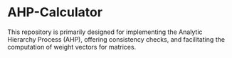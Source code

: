 # AHP-Calculator


This repository is primarily designed for implementing the Analytic Hierarchy Process (AHP), offering consistency checks, and facilitating the computation of weight vectors for matrices.
